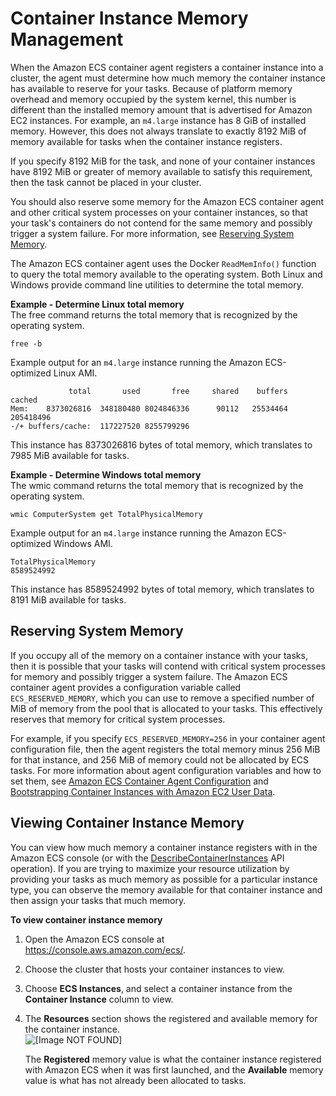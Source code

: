# Container Instance Memory Management<a name="memory-management"></a>

When the Amazon ECS container agent registers a container instance into a cluster, the agent must determine how much memory the container instance has available to reserve for your tasks\. Because of platform memory overhead and memory occupied by the system kernel, this number is different than the installed memory amount that is advertised for Amazon EC2 instances\. For example, an `m4.large` instance has 8 GiB of installed memory\. However, this does not always translate to exactly 8192 MiB of memory available for tasks when the container instance registers\.

If you specify 8192 MiB for the task, and none of your container instances have 8192 MiB or greater of memory available to satisfy this requirement, then the task cannot be placed in your cluster\.

You should also reserve some memory for the Amazon ECS container agent and other critical system processes on your container instances, so that your task's containers do not contend for the same memory and possibly trigger a system failure\. For more information, see [Reserving System Memory](#ecs-reserved-memory)\.

The Amazon ECS container agent uses the Docker `ReadMemInfo()` function to query the total memory available to the operating system\. Both Linux and Windows provide command line utilities to determine the total memory\.

**Example \- Determine Linux total memory**  
The free command returns the total memory that is recognized by the operating system\.  

```
free -b
```
Example output for an `m4.large` instance running the Amazon ECS\-optimized Linux AMI\.  

```
             total       used       free     shared    buffers     cached
Mem:    8373026816  348180480 8024846336      90112   25534464  205418496
-/+ buffers/cache:  117227520 8255799296
```
This instance has 8373026816 bytes of total memory, which translates to 7985 MiB available for tasks\.

**Example \- Determine Windows total memory**  
The wmic command returns the total memory that is recognized by the operating system\.  

```
wmic ComputerSystem get TotalPhysicalMemory
```
Example output for an `m4.large` instance running the Amazon ECS\-optimized Windows AMI\.  

```
TotalPhysicalMemory
8589524992
```
This instance has 8589524992 bytes of total memory, which translates to 8191 MiB available for tasks\.

## Reserving System Memory<a name="ecs-reserved-memory"></a>

If you occupy all of the memory on a container instance with your tasks, then it is possible that your tasks will contend with critical system processes for memory and possibly trigger a system failure\. The Amazon ECS container agent provides a configuration variable called `ECS_RESERVED_MEMORY`, which you can use to remove a specified number of MiB of memory from the pool that is allocated to your tasks\. This effectively reserves that memory for critical system processes\.

For example, if you specify `ECS_RESERVED_MEMORY=256` in your container agent configuration file, then the agent registers the total memory minus 256 MiB for that instance, and 256 MiB of memory could not be allocated by ECS tasks\. For more information about agent configuration variables and how to set them, see [Amazon ECS Container Agent Configuration](ecs-agent-config.md) and [Bootstrapping Container Instances with Amazon EC2 User Data](bootstrap_container_instance.md)\.

## Viewing Container Instance Memory<a name="viewing-memory"></a>

You can view how much memory a container instance registers with in the Amazon ECS console \(or with the [DescribeContainerInstances](https://docs.aws.amazon.com/AmazonECS/latest/APIReference/API_DescribeContainerInstances.html) API operation\)\. If you are trying to maximize your resource utilization by providing your tasks as much memory as possible for a particular instance type, you can observe the memory available for that container instance and then assign your tasks that much memory\.

**To view container instance memory**

1. Open the Amazon ECS console at [https://console\.aws\.amazon\.com/ecs/](https://console.aws.amazon.com/ecs/)\.

1. Choose the cluster that hosts your container instances to view\.

1. Choose **ECS Instances**, and select a container instance from the **Container Instance** column to view\.

1. The **Resources** section shows the registered and available memory for the container instance\.  
![\[Image NOT FOUND\]](http://docs.aws.amazon.com/AmazonECS/latest/developerguide/images/instance-memory.png)

   The **Registered** memory value is what the container instance registered with Amazon ECS when it was first launched, and the **Available** memory value is what has not already been allocated to tasks\.